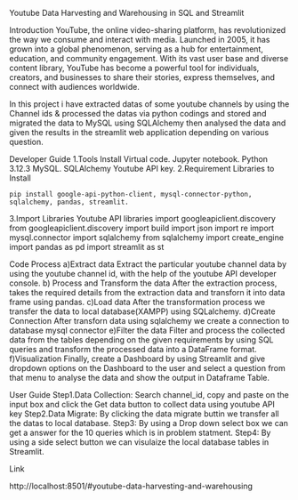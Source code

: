 Youtube Data Harvesting and Warehousing in SQL and Streamlit

Introduction
YouTube, the online video-sharing platform, has revolutionized the way we consume and interact with media. Launched in 2005, it has grown into a global phenomenon, serving as a hub for entertainment, education, and community engagement. With its vast user base and diverse content library, YouTube has become a powerful tool for individuals, creators, and businesses to share their stories, express themselves, and connect with audiences worldwide.

In this project i have extracted datas of some youtube channels by using the Channel ids & processed the datas via python codings and stored and migrated the data to MySQL using SQLAlchemy then analysed the data and given the results in the streamlit web application depending on various question.


Developer Guide
1.Tools Install
    Virtual code.
    Jupyter notebook.
    Python 3.12.3
    MySQL.
    SQLAlchemy
    Youtube API key.
2.Requirement Libraries to Install
        
    pip install google-api-python-client, mysql-connector-python, sqlalchemy, pandas, streamlit.

3.Import Libraries
    Youtube API libraries
    import googleapiclient.discovery
    from googleapiclient.discovery import build
    import json
    import re
    import mysql.connector
    import sqlalchemy
    from sqlalchemy import create_engine
    import pandas as pd
    import streamlit as st

Code Process
a)Extract data
    Extract the particular youtube channel data by using the youtube channel id, with the help of the youtube API developer console.
b) Process and Transform the data
    After the extraction process, takes the required details from the extraction data and transforn it into data frame using pandas.
c)Load data
    After the transformation process we transfer the data to local database(XAMPP) using SQLalchemy.
d)Create Connection
    After transforn data using sqlalchemy we create a connection to database mysql connector
e)Filter the data
    Filter and process the collected data from the tables depending on the given requirements by using SQL queries and transform the processed data into a DataFrame format.
f)Visualization
    Finally, create a Dashboard by using Streamlit and give dropdown options on the Dashboard to the user and select a question from that menu to analyse the data and show the output in Dataframe Table.
    

User Guide
Step1.Data Collection:
    Search channel_id, copy and paste on the input box and click the Get data button to collect data using youtube API key
Step2.Data Migrate:
    By clicking the data migrate buttin we transfer all the datas to local database.
Step3:
    By using a Drop down select box we can get a answer for the 10 queries which is in problem statment.
Step4:
    By using a side select button we can visulaize the local database tables in Streamlit.


Link

http://localhost:8501/#youtube-data-harvesting-and-warehousing
